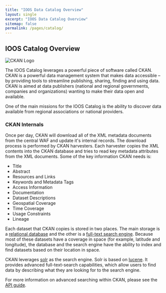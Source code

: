 ```yaml
---
title: "IOOS Data Catalog Overview"
layout: single
excerpt: "IOOS Data Catalog Overview"
sitemap: false
permalink: /pages/catalog/
---
```

## IOOS Catalog Overview ##

<img class="pull-right" src="https://avatars3.githubusercontent.com/u/1630326?v=3&s=400" alt="CKAN Logo"/>

The IOOS Catalog leverages a powerful piece of software called CKAN. CKAN is a
powerful data management system that makes data accessible – by providing tools
to streamline publishing, sharing, finding and using data. CKAN is aimed at
data publishers (national and regional governments, companies and
organizations) wanting to make their data open and available.

One of the main missions for the IOOS Catalog is the ability to discover data
available from regional associations or national providers. 


### CKAN Internals ####

Once per day, CKAN will download all of the XML metadata documents from the
central WAF and update it's internal records. The download process is performed
by CKAN harvesters. Each harvester copies the XML contents into the CKAN
database and tries to read key metadata attributes from the XML documents. Some
of the key information CKAN needs is:

- Title
- Abstract
- Resources and Links
- Keywords and Metadata Tags
- Access Information
- Documentation
- Dataset Descriptions
- Geospatial Coverage
- Time Coverage
- Usage Constraints
- Lineage

Each dataset that CKAN copies is stored in two places. The main storage is a
[relational database](http://www.postgresql.org/) and the other is a 
[full-text search engine](https://lucene.apache.org/solr/). Because most of these
datasets have a coverage in space (for example, latitude and longitude), the
database and the search engine have the ability to index and find datasets
based on their location in space.

CKAN leverages [solr](https://lucene.apache.org/solr/) as the search engine.
Solr is based on [lucene](https://en.wikipedia.org/wiki/Lucene). It provides
advanced full-text-search capabilities, which allow users to find data by
describing what they are looking for to the search engine.

For more information on advanced searching within CKAN, please see the 
[API guide](http://docs.ckan.org/en/latest/api/index.html). 

